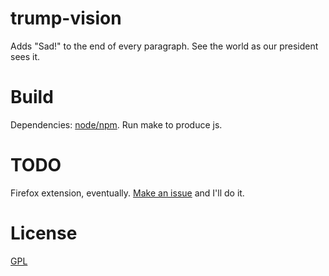 trump-vision
============

Adds "Sad!" to the end of every paragraph. See the world as our president sees it.

# Build

Dependencies: [node/npm](https://nodejs.org). Run make to produce js.

# TODO

Firefox extension, eventually. [Make an issue](https://github.com/cosmicexplorer/trump-vision/issues/new) and I'll do it.

# License
[GPL](GPL.md)
